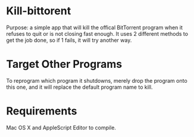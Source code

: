 Kill-bittorent
=====
Purpose: a simple app that will kill the offical BitTorrent program when it refuses to quit or is not closing fast enough. It uses 2 different methods to get the job done, so if 1 fails, it will try another way.

Target Other Programs
=====
To reprogram which program it shutdowns, merely drop the program onto this one, and it will replace the default program name to kill.

Requirements
=====
Mac OS X and AppleScript Editor to compile.

